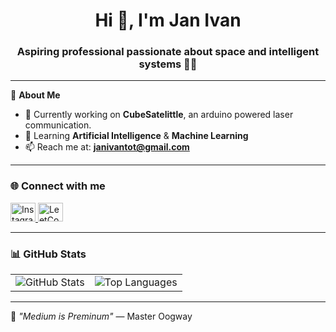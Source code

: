 <h1 align="center">Hi 👋, I'm Jan Ivan</h1>
<h3 align="center">Aspiring professional passionate about space and intelligent systems 🚀🤖</h3>

---

🌟 **About Me**

- 🔭 Currently working on **CubeSatelittle**, an arduino powered laser communication. 
- 🌱 Learning **Artificial Intelligence** & **Machine Learning**  
- 📫 Reach me at: **janivantot@gmail.com**

---

<h3 align="left">🌐 Connect with me</h3>
<p align="left">
  <a href="https://instagram.com/janvanmon" target="_blank">
    <img src="https://raw.githubusercontent.com/rahuldkjain/github-profile-readme-generator/master/src/images/icons/Social/instagram.svg" alt="Instagram" height="30" width="40" />
  </a>
  <a href="https://www.leetcode.com/janivan" target="_blank">
    <img src="https://raw.githubusercontent.com/rahuldkjain/github-profile-readme-generator/master/src/images/icons/Social/leet-code.svg" alt="LeetCode" height="30" width="40" />
  </a>
</p>

---

<h3 align="left">📊 GitHub Stats</h3>

<table>
  <tr>
    <td>
      <img src="https://github-readme-stats.vercel.app/api?username=johnivn&show_icons=true&locale=en" alt="GitHub Stats" />
    </td>
    <td>
      <img src="https://github-readme-stats.vercel.app/api/top-langs?username=johnivn&show_icons=true&locale=en&layout=compact" alt="Top Languages" />
    </td>
  </tr>
</table>

---

🌱 *"Medium is Preminum"* — Master Oogway
